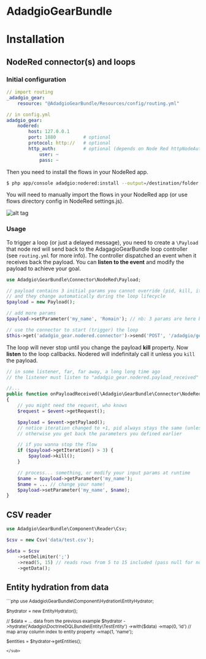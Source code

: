 # AdadgioGearBundle

# Installation

## NodeRed connector(s) and loops

### Initial configuration

```yaml
// import routing
_adadgio_gear:
    resource: "@AdadgioGearBundle/Resources/config/routing.yml"
```

```yaml
// in config.yml
adadgio_gear:
    nodered:
        host: 127.0.0.1
        port: 1880          # optional
        protocol: http://   # optional
        http_auth:          # optional (depends on Node Red httpNodeAuth param)
            user: ~ 
            pass: ~

```

Then you need to install the flows in your NodeRed app.

```bash
$ php app/console adadgio:nodered:install --output=/destination/folder
```

You will need to manually import the flows in your NodeRed app (or use flows directory config in NodeRed settings.js).

![alt tag](https://raw.githubusercontent.com/adadgio/gear-bundle/master/Resources/help/nodered_flow.png)

### Usage

To trigger a loop (or just a delayed message), you need to create a `\Payload` that node red will send back to the AdagagioGearBundle loop controller (see `routing.yml` for more info). The controller dispatched an event when it receives back the payload. You can **listen to the event** and modify the payload to achieve your goal.

```php
use Adadgio\GearBundle\Connector\NodeRed\Payload;

// payload contains 3 initial params you cannot override (pid, kill, iteration)
// and they change automatically during the loop lifecycle
$payload = new Payload();

// add more params
$payload->setParameter('my_name', 'Romain'); // nb: 3 params are here by default

// use the connector to start (trigger) the loop
$this->get('adadgio_gear.nodered.connector')->send('POST', '/adadgio/gear/loop/start', $payload); // @todo pass this more transparently
```

The loop will never stop until you change the payload **kill** property. Now **listen** to the loop callbacks. Nodered will indefinitaly call it unless you `kill` the payload.

```php
// in some listener, far, far away, a long long time ago
// the listener must listen to "adadgio_gear.nodered.payload_received"

//...
public function onPayloadReceived(\Adadgio\GearBundle\Connector\NodeRed\Event\PaylaodEvent $event)
{
    // you might need the request, who knows
    $request = $event->getRequest();

    $payload = $event->getPaylaod();
    // notice iteration changed to +1, pid always stays the same (unless you trigger another process)
    // otherwise you get back the parameters you defined earlier

    // if you wanna stop the flow
    if ($payload->getIteration() > 3) {
        $payload->kill();
    }

    // process... something, or modify your input params at runtime
    $name = $payload->getParameter('my_name');
    $name = ... // change your name!
    $payload->setParameter('my_name', $name);
}
```

## CSV reader

```php
use Adadgio\GearBundle\Component\Reader\Csv;

$csv = new Csv('data/test.csv');

$data = $csv
    ->setDelimiter(';')
    ->read(5, 15) // reads rows from 5 to 15 included (pass null for no limit and offset)
    ->getData();
```

## Entity hydration from data
<sub>
```php
use Adadgio\GearBundle\Component\Hydration\EntityHydrator;

$hydrator = new EntityHydrator();

// $data = ... data from the previous example
$hydrator
    ->hydrate('Adadgio\DoctrineDQLBundle\Entity\TestEntity')
    ->with($data)
    ->map(0, 'id') // map array column index to entity property
    ->map(1, 'name');

$entities = $hydrator->getEntities();
```
</sub>
